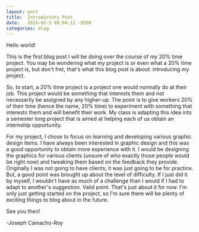 ```yaml
---
layout: post
title:  Introductory Post
date:   2016-02-5 09:04:12 -0500
categories: blog
---
```

<p>Hello world!</p>

<p>This is the first blog post I will be doing over the course of my 20% time project. You may be wondering what my project is or even what a 20% time project is, but don't fret, that's what this blog post is about: introducing my project.</p>

<p>So, to start, a 20% time project is a project one would normally do at their job. This project would be something that interests them and not necessarily be assigned by any higher-up. The point is to give workers 20% of their time (hence the name, 20% time) to experiment with something that interests them and will benefit their work. My class is adapting this idea into a semester long project that is aimed at helping each of us obtain an internship opportunity.</p>

<p>For my project, I chose to focus on learning and developing various graphic design items. I have always been interested in graphic design and this was a good opportunity to obtain more experience with it. I would be designing the graphics for various clients (unsure of who exactly those people would be right now) and tweaking them based on the feedback they provide. Originally I was not going to have clients; it was just going to be for practice. But, a good point was brought up about the level of difficulty. If I just did it by myself, I wouldn't have as much of a challenge than I would if I had to adapt to another's suggestion. Valid point. That's just about it for now. I'm only just getting started on the project, so I'm sure there will be plenty of exciting things to blog about in the future.</p>

<p>See you then!</p>

<p>-Joseph Camacho-Roy</p>
